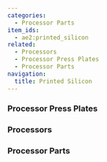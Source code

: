 ```yaml
---
categories:
  - Processor Parts
item_ids:
  - ae2:printed_silicon
related:
  - Processors
  - Processor Press Plates
  - Processor Parts
navigation:
  title: Printed Silicon
---
```


<RecipeFor id="printed_silicon" />

### Processor Press Plates

<CategoryIndex category="Processor Press Plates" />

### Processors

<CategoryIndex category="Processors" />

### Processor Parts

<CategoryIndex category="Processor Parts" />
